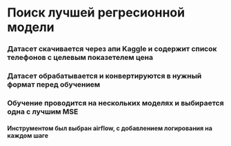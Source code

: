 # Поиск лучшей регресионной модели

### Датасет скачивается через апи Kaggle и содержит список телефонов с целевым показетелем цена
### Датасет обрабатывается и конвертируются в нужный формат перед обучением
### Обучение проводится на нескольких моделях и выбирается одна с лучшим MSE

#### Инструментом был выбран airflow, c добавлением логирования на каждом шаге
